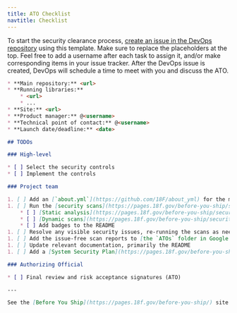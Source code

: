 ```yaml
---
title: ATO Checklist
navtitle: Checklist
---
```


To start the security clearance process, [create an issue in the DevOps repository](https://github.com/18F/DevOps/issues/new?title=ATO+for+%3Cproject%3E) using this template. Make sure to replace the placeholders at the top. Feel free to add a username after each task to assign it, and/or make corresponding items in your issue tracker. After the DevOps issue is created, DevOps will schedule a time to meet with you and discuss the ATO.

```markdown
* **Main repository:** <url>
* **Running libraries:**
    * <url>
    * ...
* **Site:** <url>
* **Product manager:** @<username>
* **Technical point of contact:** @<username>
* **Launch date/deadline:** <date>

## TODOs

### High-level

* [ ] Select the security controls
* [ ] Implement the controls

### Project team

1. [ ] Add an [`about.yml`](https://github.com/18F/about_yml) for the main repository
1. [ ] Run the [security scans](https://pages.18f.gov/before-you-ship/security/scanning/)
    * [ ] [Static analysis](https://pages.18f.gov/before-you-ship/security/static-analysis/)
    * [ ] [Dynamic scans](https://pages.18f.gov/before-you-ship/security/dynamic-scanning/)
    * [ ] Add badges to the README
1. [ ] Resolve any visible security issues, re-running the scans as needed
1. [ ] Add the issue-free scan reports to [the `ATOs` folder in Google Drive](https://drive.google.com/a/gsa.gov/folderview?id=0BynIxtx-CfkdckljM3BPSkdQT1U&usp=sharing)
1. [ ] Update relevant documentation, primarily the README
1. [ ] Add a [System Security Plan](https://pages.18f.gov/before-you-ship/ato/ssp/#template) to the repository

### Authorizing Official

* [ ] Final review and risk acceptance signatures (ATO)

---

See the [Before You Ship](https://pages.18f.gov/before-you-ship/) site for more information.
```

